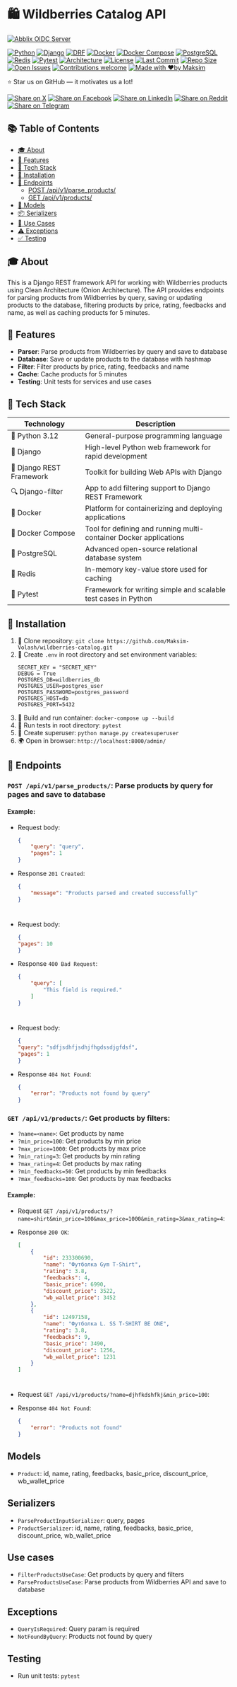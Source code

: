 # 🛍️ Wildberries Catalog API

[![Abblix OIDC Server](https://i.imgur.com/BESSBGm.png)](https://github.com/Maksim-Volosh/wildberries-catalog-api)


[![Python](https://img.shields.io/badge/Python-3.12-blue?logo=python)](https://www.python.org/)
[![Django](https://img.shields.io/badge/Django-4.2-green?logo=django)](https://www.djangoproject.com/)
[![DRF](https://img.shields.io/badge/DRF-3.x-red?logo=django)](https://www.django-rest-framework.org/)
[![Docker](https://img.shields.io/badge/Docker-ready-blue?logo=docker)](https://www.docker.com/)
[![Docker Compose](https://img.shields.io/badge/Docker--Compose-ready-blue?logo=docker)](https://docs.docker.com/compose/)
[![PostgreSQL](https://img.shields.io/badge/PostgreSQL-15-blue?logo=postgresql)](https://www.postgresql.org/)
[![Redis](https://img.shields.io/badge/Redis-7.2-red?logo=redis)](https://redis.io/)
[![Pytest](https://img.shields.io/badge/Pytest-tested-brightgreen?logo=pytest)](https://docs.pytest.org/)
[![Architecture](https://img.shields.io/badge/Architecture-Clean--Architecture-yellowgreen)](https://8thlight.com/blog/uncle-bob/2012/08/13/the-clean-architecture.html)
[![License](https://img.shields.io/github/license/Maksim-Volosh/wildberries-catalog-api)](LICENSE)
[![Last Commit](https://img.shields.io/github/last-commit/Maksim-Volosh/wildberries-catalog-api?color=purple)](https://github.com/Maksim-Volosh/wildberries-catalog-api/commits/main)
[![Repo Size](https://img.shields.io/github/repo-size/Maksim-Volosh/wildberries-catalog-api)](https://github.com/Maksim-Volosh/wildberries-catalog-api)
[![Open Issues](https://img.shields.io/github/issues/Maksim-Volosh/wildberries-catalog-api?label=issues)](https://github.com/Maksim-Volosh/wildberries-catalog-api/issues)
[![Contributions welcome](https://img.shields.io/badge/contributions-welcome-orange.svg)](https://github.com/Maksim-Volosh/wildberries-catalog-api/pulls)
[![Made with ❤️by Maksim](https://img.shields.io/badge/made%20with-%E2%9D%A4-red)](https://github.com/Maksim-Volosh)

⭐ Star us on GitHub — it motivates us a lot!

[![Share on X](https://img.shields.io/badge/share-000000?logo=x&logoColor=white)](https://x.com/intent/tweet?text=Check%20out%20this%20project%20on%20GitHub:%20https://github.com/Maksim-Volosh/wildberries-catalog-api%20%23Django%20%23API%20%23CleanArchitecture)
[![Share on Facebook](https://img.shields.io/badge/share-1877F2?logo=facebook&logoColor=white)](https://www.facebook.com/sharer/sharer.php?u=https://github.com/Maksim-Volosh/wildberries-catalog-api)
[![Share on LinkedIn](https://img.shields.io/badge/share-0A66C2?logo=linkedin&logoColor=white)](https://www.linkedin.com/sharing/share-offsite/?url=https://github.com/Maksim-Volosh/wildberries-catalog-api)
[![Share on Reddit](https://img.shields.io/badge/share-FF4500?logo=reddit&logoColor=white)](https://www.reddit.com/submit?title=Check%20out%20this%20project%20on%20GitHub:%20https://github.com/Maksim-Volosh/wildberries-catalog-api)
[![Share on Telegram](https://img.shields.io/badge/share-0088CC?logo=telegram&logoColor=white)](https://t.me/share/url?url=https://github.com/Maksim-Volosh/wildberries-catalog-api&text=Check%20out%20this%20project%20on%20GitHub)



## 📚 Table of Contents

- [🎓 About](#-about)
- [📌 Features](#-features)
- [🧱 Tech Stack](#-tech-stack)
- [🚀 Installation](#-installation)
- [🎯 Endpoints](#-endpoints)
  - [POST /api/v1/parse_products/](#post-apiv1parse_products-parse-products-by-query-for-pages-and-save-to-database)
  - [GET /api/v1/products/](#get-apiv1products-get-products-by-filters)
- [🧩 Models](#models)
- [📦 Serializers](#serializers)
- [🧠 Use Cases](#use-cases)
- [⚠️ Exceptions](#exceptions)
- [✅ Testing](#testing)

## 🎓 About

This is a Django REST framework API for working with Wildberries products using Clean Architecture (Onion Architecture). The API provides endpoints for parsing products from Wildberries by query, saving or updating products to the database, filtering products by price, rating, feedbacks and name, as well as caching products for 5 minutes.

## 📌 Features

- **Parser**: Parse products from Wildberries by query and save to database
- **Database**: Save or update products to the database with hashmap
- **Filter**: Filter products by price, rating, feedbacks and name
- **Cache**: Cache products for 5 minutes
- **Testing**: Unit tests for services and use cases

## 🧱 Tech Stack

| Technology         | Description                                                                 |
|--------------------|-----------------------------------------------------------------------------|
| 🐍 Python 3.12      | General-purpose programming language                                        |
| 🌿 Django           | High-level Python web framework for rapid development                      |
| 🚦 Django REST Framework | Toolkit for building Web APIs with Django                          |
| 🔍 Django-filter    | App to add filtering support to Django REST Framework                      |
| 🐳 Docker           | Platform for containerizing and deploying applications                     |
| 🧩 Docker Compose   | Tool for defining and running multi-container Docker applications           |
| 🐘 PostgreSQL       | Advanced open-source relational database system                             |
| 🔴 Redis            | In-memory key-value store used for caching                                 |
| 🧪 Pytest           | Framework for writing simple and scalable test cases in Python             |


## 🚀 Installation

1. 🔁 Clone repository: ```git clone https://github.com/Maksim-Volash/wildberries-catalog.git```
2. 📄 Create `.env` in root directory and set environment variables: 
    ```.env
    SECRET_KEY = "SECRET_KEY"
    DEBUG = True
    POSTGRES_DB=wildberries_db
    POSTGRES_USER=postgres_user
    POSTGRES_PASSWORD=postgres_password
    POSTGRES_HOST=db
    POSTGRES_PORT=5432
    ```
3. 🐳 Build and run container: ```docker-compose up --build```
4. 🧪 Run tests in root directory: ```pytest```
4. 👤 Create superuser: ```python manage.py createsuperuser```
5. 🌍 Open in browser: `http://localhost:8000/admin/`

## 🎯 Endpoints

### `POST /api/v1/parse_products/`: Parse products by query for pages and save to database
#### Example:
  - Request body:
    ```json
    {
        "query": "query",
        "pages": 1
    }
    ```
  - Response `201 Created`:
    ```json
    {
        "message": "Products parsed and created successfully"
    }
    ```
    #
  - Request body:
    ```json
    {
    "pages": 10
    }
    ```
  - Response `400 Bad Request`:
    ```json
    {
        "query": [
            "This field is required."
        ]
    }
    ```
    #
  - Request body:
    ```json
    {
    "query": "sdfjsdhfjsdhjfhgdssdjgfdsf",
    "pages": 1
    }
    ```
  - Response `404 Not Found`:
    ```json
    {
        "error": "Products not found by query"
    }
    ```

### `GET /api/v1/products/`: Get products by filters:
  - `?name=<name>`: Get products by name
  - `?min_price=100`: Get products by min price
  - `?max_price=1000`: Get products by max price
  - `?min_rating=3`: Get products by min rating
  - `?max_rating=4`: Get products by max rating
  - `?min_feedbacks=50`: Get products by min feedbacks
  - `?max_feedbacks=100`: Get products by max feedbacks

#### Example:
- Request `GET /api/v1/products/?name=shirt&min_price=100&max_price=1000&min_rating=3&max_rating=4`:
    
- Response `200 OK`:
    ```json
    [
        {
            "id": 233300690,
            "name": "Футболка Gym T-Shirt",
            "rating": 3.8,
            "feedbacks": 4,
            "basic_price": 6990,
            "discount_price": 3522,
            "wb_wallet_price": 3452
        },
        {
            "id": 12497158,
            "name": "Футболка L. SS T-SHIRT BE ONE",
            "rating": 3.8,
            "feedbacks": 9,
            "basic_price": 3490,
            "discount_price": 1256,
            "wb_wallet_price": 1231
        }
    ]
    ```
#
- Request `GET /api/v1/products/?name=djhfkdshfkj&min_price=100`:

- Response `404 Not Found`:
    ```json
    {
        "error": "Products not found"
    }
    ```

## Models

- `Product`: id, name, rating, feedbacks, basic_price, discount_price, wb_wallet_price

## Serializers

- `ParseProductInputSerializer`: query, pages
- `ProductSerializer`: id, name, rating, feedbacks, basic_price, discount_price, wb_wallet_price

## Use cases

- `FilterProductsUseCase`: Get products by query and filters
- `ParseProductsUseCase`: Parse products from Wildberries API and save to database

## Exceptions

- `QueryIsRequired`: Query param is required
- `NotFoundByQuery`: Products not found by query

## Testing

- Run unit tests: ```pytest```

